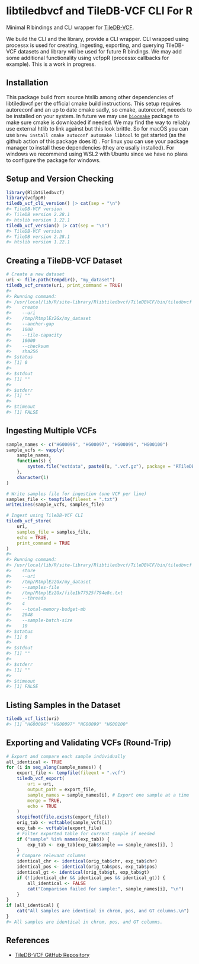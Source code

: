 
# libtiledbvcf and TileDB-VCF CLI For R

Minimal R bindings and CLI wrapper for
[TileDB-VCF](https://github.com/TileDB-Inc/TileDB-VCF).

We build the CLI and the library, provide a CLI wrapper. CLI wrapped
using processx is used for creating, ingesting, exporting, and querying
TileDB-VCF datasets and library will be used for future R bindings. We
may add some additional functionality using vcfppR (processx callbacks
for example). This is a work in progress.

## Installation

This package build from source htslib among other dependencies of
libtiledbvcf per the official cmake build instructions. This setup
requires autoreconf and an up to date cmake sadly, so cmake, autoreconf,
neeeds to be installed on your system. In future we may use
[`biocmake`](https://github.com/LTLA/biocmake/) package to make sure
cmake is downloaded if needed. We may find the way to reliably use
external htlib to link against but this look brittle. So for macOS you
can use `brew install cmake autoconf automake libtool` to get started
(as the github action of this package does it) . For linux you can use
your package manager to install these dependencies (they are usally
installed). For windows we recommend using WSL2 with Ubuntu since we
have no plans to configure the package for windows.

## Setup and Version Checking

``` r
library(Rlibtiledbvcf)
library(vcfppR)
tiledb_vcf_cli_version() |> cat(sep = "\n")
#> TileDB-VCF version 
#> TileDB version 2.28.1
#> htslib version 1.22.1
tiledb_vcf_version() |> cat(sep = "\n")
#> TileDB-VCF version 
#> TileDB version 2.28.1
#> htslib version 1.22.1
```

## Creating a TileDB-VCF Dataset

``` r
# Create a new dataset
uri <- file.path(tempdir(), "my_dataset")
tiledb_vcf_create(uri, print_command = TRUE)
#> 
#> Running command:
#> /usr/local/lib/R/site-library/Rlibtiledbvcf/TileDBVCF/bin/tiledbvcf 
#>    create 
#>    --uri 
#>    /tmp/RtmplEz2Gx/my_dataset 
#>    --anchor-gap 
#>    1000 
#>    --tile-capacity 
#>    10000 
#>    --checksum 
#>    sha256
#> $status
#> [1] 0
#> 
#> $stdout
#> [1] ""
#> 
#> $stderr
#> [1] ""
#> 
#> $timeout
#> [1] FALSE
```

## Ingesting Multiple VCFs

``` r
sample_names <- c("HG00096", "HG00097", "HG00099", "HG00100")
sample_vcfs <- vapply(
    sample_names,
    function(s) {
        system.file("extdata", paste0(s, ".vcf.gz"), package = "RTileDBvcf")
    },
    character(1)
)

# Write samples file for ingestion (one VCF per line)
samples_file <- tempfile(fileext = ".txt")
writeLines(sample_vcfs, samples_file)

# Ingest using TileDB-VCF CLI
tiledb_vcf_store(
    uri,
    samples_file = samples_file,
    echo = TRUE,
    print_command = TRUE
)
#> 
#> Running command:
#> /usr/local/lib/R/site-library/Rlibtiledbvcf/TileDBVCF/bin/tiledbvcf 
#>    store 
#>    --uri 
#>    /tmp/RtmplEz2Gx/my_dataset 
#>    --samples-file 
#>    /tmp/RtmplEz2Gx/file1b77525f794e8c.txt 
#>    --threads 
#>    4 
#>    --total-memory-budget-mb 
#>    2048 
#>    --sample-batch-size 
#>    10
#> $status
#> [1] 0
#> 
#> $stdout
#> [1] ""
#> 
#> $stderr
#> [1] ""
#> 
#> $timeout
#> [1] FALSE
```

## Listing Samples in the Dataset

``` r
tiledb_vcf_list(uri)
#> [1] "HG00096" "HG00097" "HG00099" "HG00100"
```

## Exporting and Validating VCFs (Round-Trip)

``` r
# Export and compare each sample individually
all_identical <- TRUE
for (i in seq_along(sample_names)) {
    export_file <- tempfile(fileext = ".vcf")
    tiledb_vcf_export(
        uri = uri,
        output_path = export_file,
        sample_names = sample_names[i], # Export one sample at a time
        merge = TRUE,
        echo = TRUE
    )
    stopifnot(file.exists(export_file))
    orig_tab <- vcftable(sample_vcfs[i])
    exp_tab <- vcftable(export_file)
    # Filter exported table for current sample if needed
    if ("sample" %in% names(exp_tab)) {
        exp_tab <- exp_tab[exp_tab$sample == sample_names[i], ]
    }
    # Compare relevant columns
    identical_chr <- identical(orig_tab$chr, exp_tab$chr)
    identical_pos <- identical(orig_tab$pos, exp_tab$pos)
    identical_gt <- identical(orig_tab$gt, exp_tab$gt)
    if (!(identical_chr && identical_pos && identical_gt)) {
        all_identical <- FALSE
        cat("Comparison failed for sample:", sample_names[i], "\n")
    }
}
if (all_identical) {
    cat("All samples are identical in chrom, pos, and GT columns.\n")
}
#> All samples are identical in chrom, pos, and GT columns.
```

## References

- [TileDB-VCF GitHub
  Repository](https://github.com/TileDB-Inc/TileDB-VCF)
